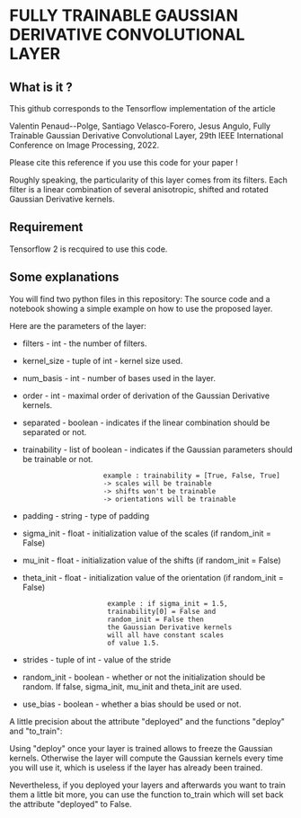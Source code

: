 # FULLY TRAINABLE GAUSSIAN DERIVATIVE CONVOLUTIONAL LAYER

## What is it ?

This github corresponds to the Tensorflow implementation of the article

Valentin Penaud--Polge, Santiago Velasco-Forero, Jesus Angulo,
Fully Trainable Gaussian Derivative Convolutional Layer,
29th IEEE International Conference on Image Processing, 2022.

Please cite this reference if you use this code for your paper !

Roughly speaking, the particularity of this layer comes from its filters. 
Each filter is a linear combination of several anisotropic, shifted and rotated
Gaussian Derivative kernels.

## Requirement

Tensorflow 2 is recquired to use this code.

## Some explanations

You will find two python files in this repository: The source code and a notebook showing a simple example on how to use the proposed layer.

Here are the parameters of the layer:

 * filters   - int             - the number of filters.

 * kernel_size  - tuple of int    - kernel size used.

 * num_basis    - int             - number of bases used in the layer.

 * order        - int             - maximal order of derivation of the Gaussian Derivative kernels.
                                 
 * separated    - boolean         - indicates if the linear combination should be separated or not.
                                 
 * trainability - list of boolean - indicates if the Gaussian parameters should be trainable or not.
 
                           example : trainability = [True, False, True]
                           -> scales will be trainable
                           -> shifts won't be trainable
                           -> orientations will be trainable
                                        
 * padding      - string          - type of padding

 * sigma_init   - float           - initialization value of the scales (if random_init = False)
                                 
 * mu_init      - float           - initialization value of the shifts (if random_init = False)
                                 
 * theta_init   - float           - initialization value of the orientation (if random_init = False)
 
                            example : if sigma_init = 1.5, 
                            trainability[0] = False and 
                            random_init = False then
                            the Gaussian Derivative kernels 
                            will all have constant scales 
                            of value 1.5.
                                           
 * strides      - tuple of int    - value of the stride

 * random_init  - boolean         - whether or not the initialization should be random. If false, sigma_init, mu_init and theta_init are used.
                                 
 * use_bias     - boolean         - whether a bias should be used or not.


A little precision about the attribute "deployed" and the functions "deploy" and "to_train":

Using "deploy" once your layer is trained allows to freeze the Gaussian kernels. Otherwise the
layer will compute the Gaussian kernels every time you will use it, which is useless if the layer has already been trained.

Nevertheless, if you deployed your layers and afterwards you want to train them a little bit more, you can use the function to_train which will set back the attribute "deployed" to False. 














